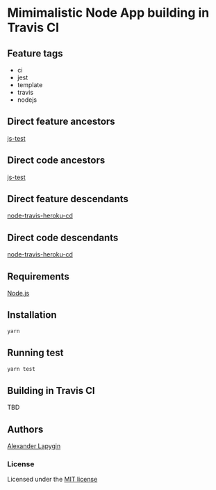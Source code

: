 # Mimimalistic Node App building in Travis CI

## Feature tags

- ci
- jest
- template
- travis
- nodejs

## Direct feature ancestors

[js-test](https://github.com/softspider/js-test)

## Direct code ancestors

[js-test](https://github.com/softspider/js-test)

## Direct feature descendants

[node-travis-heroku-cd](https://github.com/softspider/node-travis-heroku-cd)

## Direct code descendants

[node-travis-heroku-cd](https://github.com/softspider/node-travis-heroku-cd)

## Requirements

[Node.js](https://nodejs.org/en/download/package-manager/)

## Installation

```sh
yarn
```

## Running test

```sh
yarn test
```

## Building in Travis CI

TBD

## Authors

[Alexander Lapygin](https://github.com/AlexanderLapygin)

### License

Licensed under the [MIT license](./LICENSE)
